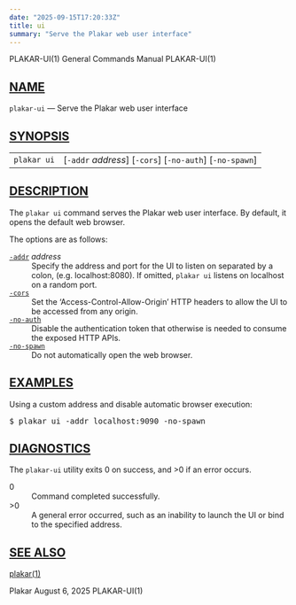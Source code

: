 ```yaml
---
date: "2025-09-15T17:20:33Z"
title: ui
summary: "Serve the Plakar web user interface"
---
```

<div class="head" role="doc-pageheader" aria-label="Manual header
  line"><span class="head-ltitle">PLAKAR-UI(1)</span>
  <span class="head-vol">General Commands Manual</span>
  <span class="head-rtitle">PLAKAR-UI(1)</span></div>
<main class="manual-text">
<section class="Sh">
<h2 class="Sh" id="NAME"><a class="permalink" href="#NAME">NAME</a></h2>
<p class="Pp"><code class="Nm">plakar-ui</code> &#x2014;
    <span class="Nd" role="doc-subtitle">Serve the Plakar web user
    interface</span></p>
</section>
<section class="Sh">
<h2 class="Sh" id="SYNOPSIS"><a class="permalink" href="#SYNOPSIS">SYNOPSIS</a></h2>
<table class="Nm">
  <tr>
    <td><code class="Nm">plakar ui</code></td>
    <td>[<code class="Fl">-addr</code> <var class="Ar">address</var>]
      [<code class="Fl">-cors</code>] [<code class="Fl">-no-auth</code>]
      [<code class="Fl">-no-spawn</code>]</td>
  </tr>
</table>
</section>
<section class="Sh">
<h2 class="Sh" id="DESCRIPTION"><a class="permalink" href="#DESCRIPTION">DESCRIPTION</a></h2>
<p class="Pp">The <code class="Nm">plakar ui</code> command serves the Plakar
    web user interface. By default, it opens the default web browser.</p>
<p class="Pp">The options are as follows:</p>
<dl class="Bl-tag">
  <dt id="addr"><a class="permalink" href="#addr"><code class="Fl">-addr</code></a>
    <var class="Ar">address</var></dt>
  <dd>Specify the address and port for the UI to listen on separated by a colon,
      (e.g. localhost:8080). If omitted, <code class="Nm">plakar ui</code>
      listens on localhost on a random port.</dd>
  <dt id="cors"><a class="permalink" href="#cors"><code class="Fl">-cors</code></a></dt>
  <dd>Set the &#x2018;Access-Control-Allow-Origin&#x2019; HTTP headers to allow
      the UI to be accessed from any origin.</dd>
  <dt id="no-auth"><a class="permalink" href="#no-auth"><code class="Fl">-no-auth</code></a></dt>
  <dd>Disable the authentication token that otherwise is needed to consume the
      exposed HTTP APIs.</dd>
  <dt id="no-spawn"><a class="permalink" href="#no-spawn"><code class="Fl">-no-spawn</code></a></dt>
  <dd>Do not automatically open the web browser.</dd>
</dl>
</section>
<section class="Sh">
<h2 class="Sh" id="EXAMPLES"><a class="permalink" href="#EXAMPLES">EXAMPLES</a></h2>
<p class="Pp">Using a custom address and disable automatic browser
  execution:</p>
<div class="Bd Pp Bd-indent Li">
<pre>$ plakar ui -addr localhost:9090 -no-spawn</pre>
</div>
</section>
<section class="Sh">
<h2 class="Sh" id="DIAGNOSTICS"><a class="permalink" href="#DIAGNOSTICS">DIAGNOSTICS</a></h2>
<p class="Pp">The <code class="Nm">plakar-ui</code> utility exits&#x00A0;0 on
    success, and&#x00A0;&gt;0 if an error occurs.</p>
<dl class="Bl-tag">
  <dt>0</dt>
  <dd>Command completed successfully.</dd>
  <dt>&gt;0</dt>
  <dd>A general error occurred, such as an inability to launch the UI or bind to
      the specified address.</dd>
</dl>
</section>
<section class="Sh">
<h2 class="Sh" id="SEE_ALSO"><a class="permalink" href="#SEE_ALSO">SEE
  ALSO</a></h2>
<p class="Pp"><a class="Xr" href="../plakar/" aria-label="plakar, section
    1">plakar(1)</a></p>
</section>
</main>
<div class="foot" role="doc-pagefooter" aria-label="Manual footer
  line"><span class="foot-left">Plakar</span> <span class="foot-date">August 6,
  2025</span> <span class="foot-right">PLAKAR-UI(1)</span></div>
